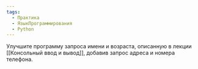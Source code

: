 ```yaml
---
tags:
  - Практика
  - ЯзыкПрограммирования
  - Python
---
```

Улучшите программу запроса имени и возраста, описанную в лекции [[Консольный ввод и вывод]], добавив запрос адреса и номера телефона.
